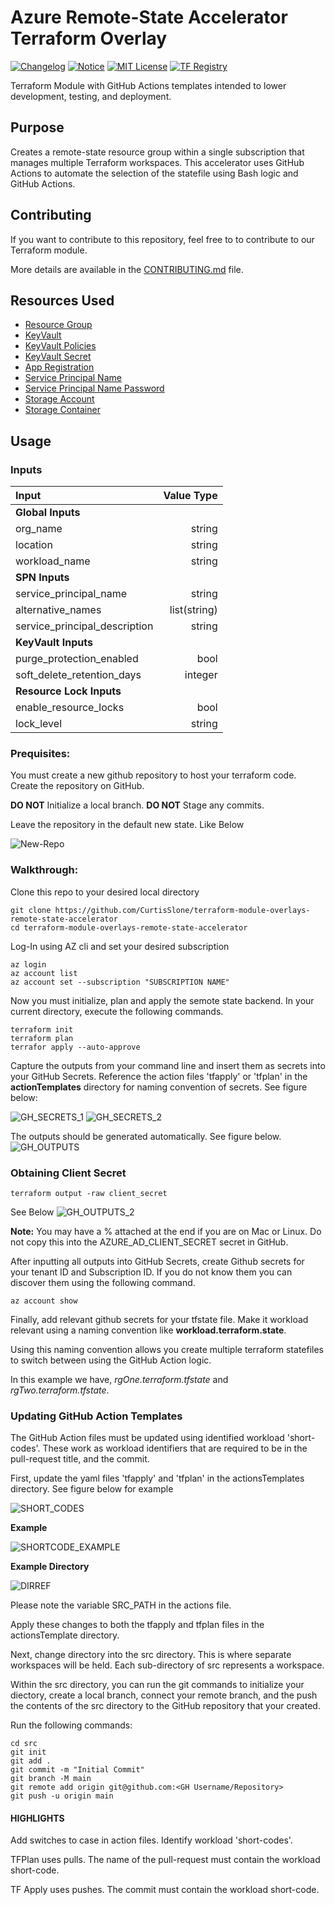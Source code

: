 # Azure Remote-State Accelerator Terraform Overlay
[![Changelog](https://img.shields.io/badge/changelog-release-green.svg)](CHANGELOG.md) [![Notice](https://img.shields.io/badge/notice-copyright-yellow.svg)](NOTICE) [![MIT License](https://img.shields.io/badge/license-MIT-orange.svg)](LICENSE) [![TF Registry](https://img.shields.io/badge/terraform-registry-blue.svg)](https://registry.terraform.io/modules/azurenoops/overlays-template/azurerm/)

Terraform Module with GitHub Actions templates intended to lower development, testing, and deployment.

## Purpose

Creates a remote-state resource group within a single subscription that manages multiple Terraform workspaces. This accelerator uses GitHub Actions to automate the selection of the statefile using Bash logic and GitHub Actions.

## Contributing

If you want to contribute to this repository, feel free to to contribute to our Terraform module.

More details are available in the [CONTRIBUTING.md](./CONTRIBUTING.md#pull-request-process) file.

## Resources Used
* [Resource Group](https://registry.terraform.io/providers/hashicorp/azurerm/latest/docs/resources/resource_group)
* [KeyVault](https://registry.terraform.io/providers/hashicorp/azurerm/latest/docs/resources/key_vault)
* [KeyVault Policies](https://registry.terraform.io/providers/hashicorp/azurerm/latest/docs/resources/key_vault_access_policy)
* [KeyVault Secret](https://registry.terraform.io/providers/hashicorp/azurerm/latest/docs/resources/key_vault_secret)
* [App Registration](https://registry.terraform.io/providers/hashicorp/azuread/latest/docs/resources/application)
* [Service Principal Name](https://registry.terraform.io/providers/hashicorp/azuread/latest/docs/resources/service_principal)
* [Service Principal Name Password](https://registry.terraform.io/providers/hashicorp/azuread/latest/docs/resources/service_principal_password)
* [Storage Account](https://registry.terraform.io/providers/hashicorp/azurerm/latest/docs/resources/storage_account)
* [Storage Container](https://registry.terraform.io/providers/hashicorp/azurerm/latest/docs/resources/storage_container)


## Usage

### Inputs

| **Input**                                        | **Value Type**                                |
|:------------------------------------------------  | ----------------------------------------: |
| **Global Inputs**                                     |                                           |
| org_name                                          | string                                    |
| location                                          | string                                    | 
| workload_name                                     | string                                    |
| **SPN Inputs**                                        |                                           |
| service_principal_name                            | string                                    |
| alternative_names                                 | list(string)                              |
| service_principal_description                     | string                                    |
| **KeyVault Inputs**                                   |                                           |
| purge_protection_enabled                          | bool                                      |
| soft_delete_retention_days                        | integer                                   |
| **Resource Lock Inputs**                              |                                           |
| enable_resource_locks                             | bool                                      |
| lock_level                                        | string                                    |

### Prequisites:

You must create a new github repository to host your terraform code. Create the repository on GitHub.

**DO NOT** Initialize a local branch.
**DO NOT** Stage any commits.

Leave the repository in the default new state. Like Below

![New-Repo](./assets/new-repo.png)

### Walkthrough:

Clone this repo to your desired local directory

```
git clone https://github.com/CurtisSlone/terraform-module-overlays-remote-state-accelerator
cd terraform-module-overlays-remote-state-accelerator
```

Log-In using AZ cli and set your desired subscription
```
az login
az account list
az account set --subscription "SUBSCRIPTION NAME"
```

Now you must initialize, plan and apply the semote state backend. In your current directory, execute the following commands.

```
terraform init
terraform plan
terrafor apply --auto-approve
```

Capture the outputs from your command line and insert them as secrets into your GitHub Secrets. Reference the action files 'tfapply' or 'tfplan' in the **actionTemplates** directory for naming convention of secrets. See figure below:

![GH_SECRETS_1](./assets/GH_Secrets_1.png)
![GH_SECRETS_2](./assets/GH_Secrets_2.png)

The outputs should be generated automatically. See figure below.
![GH_OUTPUTS](./assets/outputs_1.png)

### Obtaining Client Secret
```
terraform output -raw client_secret
```

See Below
![GH_OUTPUTS_2](./assets/outputs_2.png)

**Note:**  You may have a % attached at the end if you are on Mac or Linux. Do not copy this into the AZURE_AD_CLIENT_SECRET secret in GitHub.

After inputting all outputs into GitHub Secrets, create Github secrets for your tenant ID and Subscription ID. If you do not know them you can discover them using the following command.

```
az account show
```

Finally, add relevant github secrets for your tfstate file. Make it workload relevant using a naming convention like **workload.terraform.state**.

Using this naming convention allows you create multiple terraform statefiles to switch between using the GitHub Action logic.

In this example we have, *rgOne.terraform.tfstate* and *rgTwo.terraform.tfstate*.

### Updating GitHub Action Templates

The GitHub Action files must be updated using identified workload 'short-codes'. These work as workload identifiers that are required to be in the pull-request title, and the commit.

First, update the yaml files 'tfapply' and 'tfplan' in the actionsTemplates directory. See figure below for example

![SHORT_CODES](./assets/workload-shortcodes.png)

**Example**

![SHORTCODE_EXAMPLE](./assets/shortcode-example.png)


**Example Directory**

![DIRREF](./assets/directory_ref.png)

Please note the variable SRC_PATH in the actions file.

Apply these changes to both the tfapply and tfplan files in the actionsTemplate directory.

Next, change directory into the src directory. This is where separate workspaces will be held. Each sub-directory of src represents a workspace. 

Within the src directory, you can run the git commands to initialize your diectory, create a local branch, connect your remote branch, and the push the contents of the src directory to the GitHub repository that your created.

Run the following commands:

```
cd src
git init
git add .
git commit -m "Initial Commit"
git branch -M main
git remote add origin git@github.com:<GH Username/Repository>
git push -u origin main
```

#### HIGHLIGHTS

Add switches to case in action files. Identify workload 'short-codes'.

TFPlan uses pulls. The name of the pull-request must contain the workload short-code.

TF Apply uses pushes. The commit must contain the workload short-code.
